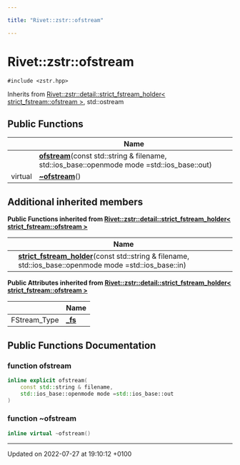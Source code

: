 ```yaml
---

title: "Rivet::zstr::ofstream"

---
```


# Rivet::zstr::ofstream






`#include <zstr.hpp>`

Inherits from [Rivet::zstr::detail::strict_fstream_holder< strict_fstream::ofstream >](http://example.org/classes/structrivet_1_1zstr_1_1detail_1_1strict__fstream__holder/), std::ostream

## Public Functions

|                | Name           |
| -------------- | -------------- |
| | **[ofstream](http://example.org/classes/classrivet_1_1zstr_1_1ofstream/#function-ofstream)**(const std::string & filename, std::ios_base::openmode mode =std::ios_base::out) |
| virtual | **[~ofstream](http://example.org/classes/classrivet_1_1zstr_1_1ofstream/#function-~ofstream)**() |

## Additional inherited members

**Public Functions inherited from [Rivet::zstr::detail::strict_fstream_holder< strict_fstream::ofstream >](http://example.org/classes/structrivet_1_1zstr_1_1detail_1_1strict__fstream__holder/)**

|                | Name           |
| -------------- | -------------- |
| | **[strict_fstream_holder](http://example.org/classes/structrivet_1_1zstr_1_1detail_1_1strict__fstream__holder/#function-strict-fstream-holder)**(const std::string & filename, std::ios_base::openmode mode =std::ios_base::in) |

**Public Attributes inherited from [Rivet::zstr::detail::strict_fstream_holder< strict_fstream::ofstream >](http://example.org/classes/structrivet_1_1zstr_1_1detail_1_1strict__fstream__holder/)**

|                | Name           |
| -------------- | -------------- |
| FStream_Type | **[_fs](http://example.org/classes/structrivet_1_1zstr_1_1detail_1_1strict__fstream__holder/#variable--fs)**  |


## Public Functions Documentation

### function ofstream

```cpp
inline explicit ofstream(
    const std::string & filename,
    std::ios_base::openmode mode =std::ios_base::out
)
```


### function ~ofstream

```cpp
inline virtual ~ofstream()
```


-------------------------------

Updated on 2022-07-27 at 19:10:12 +0100